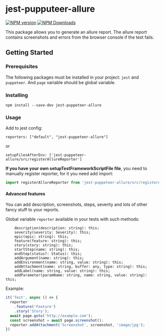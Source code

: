 jest-pupputeer-allure
=========
[![NPM version](https://img.shields.io/npm/v/jest-puppeteer-allure.svg)](https://www.npmjs.com/package/puppeteer-rq)
[![NPM Downloads](https://img.shields.io/npm/dm/jest-puppeteer-allure.svg?style=flat)](https://www.npmjs.org/package/jest-puppeteer-allure)

This package allows you to generate an allure report. The allure report contains screenshots and errors from the browser console if the test fails.
## Getting Started
### Prerequisites
The following packages must be installed in your project: `jest` and `puppeteer`.
And `page` variable should be global variable.
### Installing
```
npm install --save-dev jest-puppeteer-allure
```

### Usage
Add to jest config:
```
reporters: ["default", "jest-puppeteer-allure"]
```
or
```
setupFilesAfterEnv: ['jest-puppeteer-allure/src/registerAllureReporter']
```
**If you have your own setupTestFrameworkScriptFile file**, you need to manually register reporter, for it you need add import:
```js
import registerAllureReporter from 'jest-puppeteer-allure/src/registerAllureReporter';
```


#### Advanced features
You can add description, screenshots, steps, severity and lots of other 
fancy stuff to your reports.

Global variable `reporter` available in your tests with such methods:
```
    description(description: string): this;
    severity(severity: Severity): this;
    epic(epic: string): this;
    feature(feature: string): this;
    story(story: string): this;
    startStep(name: string): this;
    endStep(status?: Status): this;
    addArgument(name: string): this;
    addEnvironment(name: string, value: string): this;
    addAttachment(name: string, buffer: any, type: string): this;
    addLabel(name: string, value: string): this;
    addParameter(paramName: string, name: string, value: string): this;
```
Example:
```js
it('Test', async () => {
  reporter
    .feature('Feature')
    .story('Story');
  await page.goto('http://example.com');
  const screenshot = await page.screenshot();
  reporter.addAttachment('Screenshot', screenshot, 'image/jpg');
})
```
